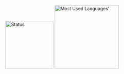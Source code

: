 <img height="150" src="https://github-readme-stats.vercel.app/api?username=trobukan&show_icons=true&layout=compact&title_color=f46344ff&text_color=f46344ff" alt="Status" />


 
<img height="200" alt="Most Used Languages'" src="https://github-used-languages.vercel.app/trobukan">
